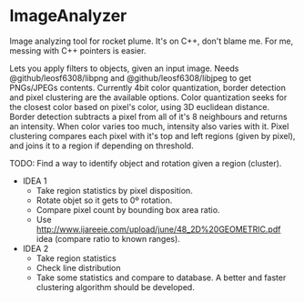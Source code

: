 # ImageAnalyzer
Image analyzing tool for rocket plume.
It's on C++, don't blame me. For me, messing with C++ pointers is easier.

Lets you apply filters to objects, given an input image. Needs @github/leosf6308/libpng and @github/leosf6308/libjpeg to get PNGs/JPEGs contents.
Currently 4bit color quantization, border detection and pixel clustering are the available options.
Color quantization seeks for the closest color based on pixel's color, using 3D euclidean distance.
Border detection subtracts a pixel from all of it's 8 neighbours and returns an intensity. When color varies too much, intensity also varies with it.
Pixel clustering compares each pixel with it's top and left regions (given by pixel), and joins it to a region if depending on threshold.


TODO:
Find a way to identify object and rotation given a region (cluster).
* IDEA 1
  * Take region statistics by pixel disposition.
  * Rotate objet so it gets to 0º rotation.
  * Compare pixel count by bounding box area ratio.
  * Use http://www.ijareeie.com/upload/june/48_2D%20GEOMETRIC.pdf idea (compare ratio to known ranges).
* IDEA 2
  * Take region statistics
  * Check line distribution
  * Take some statistics and compare to database.
A better and faster clustering algorithm should be developed.

